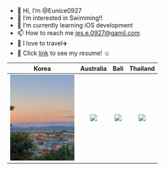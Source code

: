 - 👋 Hi, I’m @Eunice0927
- 👀 I’m interested in Swimming!!
- 🌱 I’m currently learning iOS development
- 📫 How to reach me jes.e.0927@gamil.com
- 💞️ I love to travel✈️
- 🔗 Click [link](https://github.com/Eunice0927/Eunice0927/blob/main/README.md) to see my resume! ☺️

|Korea|Australia|Bali|Thailand|
|:-:|:-:|:-:|:-:|
|<img height="200" src="https://github.com/Eunice0927/Eunice0927/blob/869ef6ece95f2edf88de8293a12c5fb88da8ede1/photo/sky.jpeg"/>|<img height="200" src="https://github.com/Eunice0927/Eunice0927/blob/869ef6ece95f2edf88de8293a12c5fb88da8ede1/photo/quokka.jpg">|<img height="200" src="https://github.com/Eunice0927/Eunice0927/blob/869ef6ece95f2edf88de8293a12c5fb88da8ede1/photo/bali.jpg">|<img height="200" src="https://github.com/Eunice0927/Eunice0927/blob/869ef6ece95f2edf88de8293a12c5fb88da8ede1/photo/thailand.jpg">|

<!---
- [x] Make an account in Github and [study MarkDown syntax](/syntax.md)
- [x] [Answer below questions.](/Questions.md)
- 💞️ I’m looking to collaborate on ...

Eunice0927/Eunice0927 is a ✨ special ✨ repository because its `README.md` (this file) appears on your GitHub profile.
You can click the Preview link to take a look at your changes.
--->
